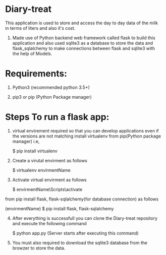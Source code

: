 # Diary-treat
This application is used to store and access the day to day data of the milk in terms of liters and also it's cost.

1) Made use of Python backend web framework called flask to build this application 
   and also used sqlite3 as a database to store the data and flask_sqlalchemy to make 
   connections between flask and sqlite3 with the help of Models.
   
   
# Requirements:

1) Python3 (recommended python 3.5+)

2) pip3 or pip (Python Package manager)


# Steps To run a flask app:

1) virtual envirement required so that you can develop applications even if the versions are not matching install virtualenv from          pip(Python package manager) i.e, 
	
	$ pip install virtualenv

2) Create a virutal envirment as follows 

	$ virtualenv envirmentName

3) Activate virtual envirment as follows 
	
	$ envirmentName\Scripts\activate
	
  from pip install flask, flask-sqlalchemy(for database connection) as follows
   
   (envirmentName) $ pip install flask, flask-sqlalchemy

4) After everything is successfull you can clone the Diary-treat repository and execute the following command 
	
	$ python app.py (Server starts after executing this command)
	
5) You must also required to download the sqlite3 database from the browzer to store the data.
